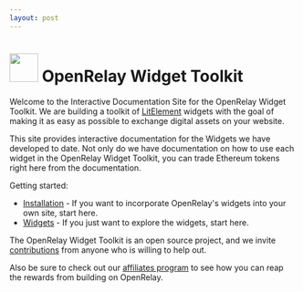 ```yaml
---
layout: post
---
```


# <img src="{{ site.baseurl }}/assets/images/orlogo.png" width="50px"> OpenRelay Widget Toolkit

Welcome to the Interactive Documentation Site for the OpenRelay Widget Toolkit.
We are building a toolkit of
[LitElement](https://github.com/Polymer/lit-element) widgets with the goal of
making it as easy as possible to exchange digital assets on your website.

This site provides interactive documentation for the Widgets we have developed
to date. Not only do we have documentation on how to use each widget in the
OpenRelay Widget Toolkit, you can trade Ethereum tokens right here from the
documentation.

Getting started:

* [Installation](./introduction/installation.html) - If you want to incorporate
  OpenRelay's widgets into your own site, start here.
* [Widgets](./widgets/or-web3.html) - If you just want to explore the widgets,
  start here.

The OpenRelay Widget Toolkit is an open source project, and we invite
[contributions](./introduction/contributing.html) from anyone who is willing to
help out.

Also be sure to check out our [affiliates program](./introduction/affiliates.html)
to see how you can reap the rewards from building on OpenRelay.
